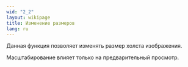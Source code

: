 ```yaml
---
wid: "2_2"
layout: wikipage
title: Изменение размеров
lang: ru
---
```

Данная функция позволяет изменять размер холста изображения.

Масштабирование влияет только на предварительный просмотр.